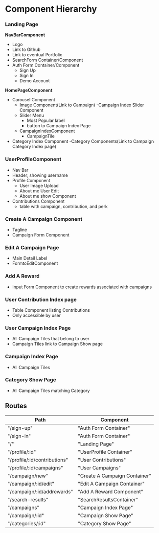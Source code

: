 # Component Hierarchy

### Landing Page

**NavBarComponent**
  - Logo
  - Link to Github
  - Link to eventual Portfolio
  - SearchForm Container/Component
  - Auth Form Container/Component
    - Sign Up
    - Sign In
    - Demo Account

**HomePageComponent**
  - Carousel Component
    - Image Component(Link to Campaign)
  -Campaign Index Slider Component
    - Slider Menu
      - Most Popular label
      - button to Campaign Index Page
    - CampaignIndexComponent
      - CampaignTile
  - Category Index Component
    -Category Components(Link to Campaign Category Index page)


### UserProfileComponent
  - Nav Bar
  - Header, showing username
  - Profile Component
    - User Image Upload
    - About me User Edit
    - About me show Component
  - Contributions Component
    - table with campaign, contribution, and perk

### Create A Campaign Component
  - Tagline
  - Campaign Form Component

### Edit A Campaign Page
  - Main Detail Label
  - FormtoEditComponent

### Add A Reward
  - Input Form Component to create rewards associated with campaigns

### User Contribution Index page
  - Table Component listing Contributions
  - Only accessible by user

### User Campaign Index Page
  - All Campaign Tiles that belong to user
  - Campaign Tiles link to Campaign Show page

### Campaign Index Page
  - All Campaign Tiles

### Category Show Page
  - All Campaign Tiles matching Category



## Routes

|Path   | Component   |
|-------|-------------|
| "/sign-up" | "Auth Form Container" |
| "/sign-in" | "Auth Form Container" |
| "/" | "Landing Page" |
| "/profile/:id" | "UserProfile Container" |
| "/profile/:id/contributions" | "User Contributions" |
| "/profile/:id/campaigns" | "User Campaigns"
| "/campaign/new" | "Create A Campaign Container" |
| "/campaign/:id/edit" | "Edit A Campaign Container" |
| "/campaign/:id/addrewards" | "Add A Reward Component"
| "/search-results" | "SearchResultsContainer" |
| "/campaigns" | "Campaign Index Page" |
| "/campaign/:id" | "Campaign Show Page" |
| "/categories/:id" | "Category Show Page"
